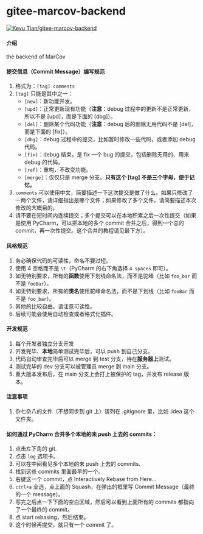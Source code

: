 # gitee-marcov-backend

[![Keyu Tian/gitee-marcov-backend](https://gitee.com/keyu_tian/gitee-marcov-backend/widgets/widget_card.svg?colors=ffffff,1e252b,323d47,455059,d7deea,99a0ae)](https://gitee.com/keyu_tian/gitee-marcov-backend)

#### 介绍
the backend of MarCov


#### 提交信息（Commit Message）编写规范

1.  格式为：`[tag] comments`
2.  `[tag]` 只能是其中之一：
    - `[new]`：新功能开发。
    - `[upd]`：正常更新现有功能（**注意**：debug 过程中的更新不是正常更新，所以不是 [upd]，而是下面的 [dbg]）。
    - `[del]`：删除某个代码功能（**注意**：debug 后的删除无用代码不是 [del]，而是下面的 [fix]）。
    - `[dbg]`：debug 过程中的提交，比如暂时修改一些代码，或者添加 debug 代码。
    - `[fix]`：debug 结束，是 fix 一个 bug 的提交，包括删除无用的、用来 debug 的代码。
    - `[ref]`：重构，不改变功能。
    - `[merge]`：仅仅只是 merge 分支。**只有这个 [tag] 不是三个字母，便于记忆。**
3.  `comments` 可以使用中文，简要描述一下这次提交是做了什么。如果只修改了一两个文件，请详细指出是哪个文件；如果修改了多个文件，请简要描述本次修改的大概目的。
4.  请不要在短时间内连续提交；多个提交可以在本地积累之后一次性提交（如果是使用 PyCharm，可以把本地的多个 commit 合并之后，得到一个总的 commit，再一次性提交。这个合并的教程请见最下方）。


#### 风格规范
1.  务必确保代码的可读性，命名不要过短。
2.  使用 4 空格而不是 `\t`（PyCharm 的右下角选择 `4 spaces` 即可）。
3.  如无特别要求，所有的**函数**使用下划线命名法，而不是驼峰（比如 `foo_bar` 而不是 `fooBar`）。
4.  如无特别要求，所有的**类名**使用驼峰命名法，而不是下划线（比如 `fooBar` 而不是 `foo_bar`）。
5.  其他的比较自由。请注意可读性。
6.  后续可能会使用自动检查或者格式化插件。


#### 开发规范

1.  每个开发者独立分支开发
2.  开发完毕、**本地**简单测试完毕后，可以 push 到自己分支。
3.  代码自动审查完毕后可以 merge 到 test 分支，待在**服务器上**测试。
4.  测试完毕的 dev 分支可以被管理员 merge 到 main 分支。
5.  重大版本发布后，在 main 分支上会打上被保护的 tag，并发布 release 版本。


#### 注意事项

1.  杂七杂八的文件（不想同步到 git 上）请列在 .gitignore 里，比如 .idea 这个文件夹。




#### 如何通过 PyCharm 合并多个本地的未 push 上去的 commits：

1.  点击左下角的 git.
2.  点击 `log` 选项卡。
3.  可以在中间看见多个本地的未 push 上去的 commits.
4.  找到这些 commits 里面最早的一个。
5.  右键这一个 commit，点 Interactively Rebase from Here...
6.  `ctrl+a` 全选，点上面的 Squash，在弹出的框里写 Commit Message（最终的一个 message）。
7.  写完之后点一下下面的空白区域，然后可以看到上面所有的 commits 都指向了一个最终的 commit。
8.  点 start rebasing，然后结束。
9.  这个时候再提交，就只有一个 commit 了。

